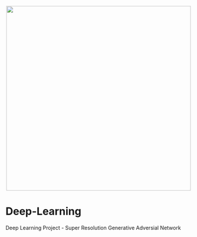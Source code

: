 <p align="center">
  <img src="SSRWGAN GP SSIM-logos.jpeg" height=500>
</p>

# Deep-Learning
Deep Learning Project - Super Resolution Generative Adversial Network
